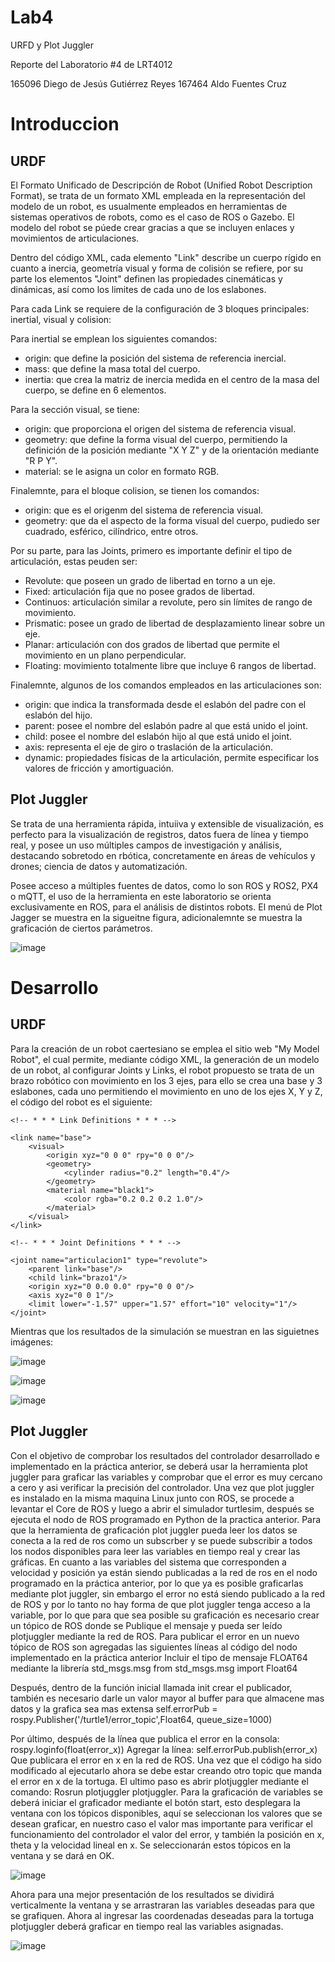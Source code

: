 # Lab4
URFD y Plot Juggler 

Reporte del Laboratorio #4 de LRT4012

165096 Diego de Jesús Gutiérrez Reyes
167464 Aldo Fuentes Cruz

# Introduccion

## URDF
El Formato Unificado de Descripción de Robot (Unified Robot Description Format), se trata de un formato XML empleada en la representación del modelo de un robot, es usualmente empleados en herramientas de sistemas operativos de robots, como es el caso de ROS o Gazebo. El modelo del robot se púede crear gracias a que se incluyen enlaces y movimientos de articulaciones.

Dentro del código XML, cada elemento "Link" describe un cuerpo rígido en cuanto a inercia, geometría visual y forma de colisión se refiere, por su parte los elementos "Joint" definen las propiedades cinemáticas y dinámicas, así como los limites de cada uno de los eslabones.

Para cada Link se requiere de la configuración de 3 bloques principales: inertial, visual y colision:

Para inertial se emplean los siguientes comandos:
- origin: que define la posición del sistema de referencia inercial.
- mass: que define la masa total del cuerpo.
- inertia: que crea la matriz de inercia medida en el centro de la masa del cuerpo, se define en 6 elementos.

Para la sección visual, se tiene:
- origin: que proporciona el origen del sistema de referencia visual.
- geometry: que define la forma visual del cuerpo, permitiendo la definición de la posición mediante "X Y Z" y de la orientación mediante "R P Y".
- material: se le asigna un color en formato RGB.

Finalemnte, para el bloque colision, se tienen los comandos:
- origin: que es el origenm del sistema de referencia visual.
- geometry: que da el aspecto de la forma visual del cuerpo, pudiedo ser cuadrado, esférico, cilíndrico, entre otros.

Por su parte, para las Joints, primero es importante definir el tipo de articulación, estas peuden ser:
- Revolute: que poseen un grado de libertad en torno a un eje.
- Fixed: articulación fija que no posee grados de libertad.
- Continuos: articulación similar a revolute, pero sin límites de rango de movimiento.
- Prismatic: posee un grado de libertad de desplazamiento linear sobre un eje.
- Planar: articulación con dos grados de libertad que permite el movimiento en un plano perpendicular.
- Floating: movimiento totalmente libre que incluye 6 rangos de libertad.

Finalemnte, algunos de los comandos empleados en las articulaciones son:
- origin: que indica la transformada desde el eslabón del padre con el eslabón del hijo.
- parent: posee el nombre del eslabón padre al que está unido el joint.
- child: posee el nombre del eslabón hijo al que está unido el joint.
- axis: representa el eje de giro o traslación de la articulación.
- dynamic: propiedades físicas de la articulación, permite especificar los valores de fricción y amortiguación.

## Plot Juggler 

Se trata de una herramienta rápida, intuiiva y extensible de visualización, es perfecto para la visualización de registros, datos fuera de línea y tiempo real, y posee un uso múltiples campos de investigación y análisis, destacando sobretodo en rbótica, concretamente en áreas de vehículos y drones; ciencia de datos y automatización.

Posee acceso a múltiples fuentes de datos, como lo son ROS y ROS2, PX4 o mQTT, el uso de la herramienta en este laboratorio se orienta exclusivamente en ROS, para el análisis de distintos robots. El menú de Plot Jagger se muestra en la sigueitne figura, adicionalemnte se muestra la graficación de ciertos parámetros.

![image](https://github.com/alfuc55/Lab4/assets/132300202/a70dcad2-824d-43c5-8585-344d4f7367ae)


# Desarrollo 
## URDF

Para la creación de un robot caertesiano se emplea el sitio web "My Model Robot", el cual permite, mediante código XML, la generación de un modelo de un robot, al configurar Joints y Links, el robot propuesto se trata de un brazo robótico con movimiento en los 3 ejes, para ello se crea una base y 3 eslabones, cada uno permitiendo el movimiento en uno de los ejes X, Y y Z, el código del robot es el siguiente:



<robot name="LAB4">

	<!-- * * * Link Definitions * * * -->

 	<link name="base">
		<visual>
		    <origin xyz="0 0 0" rpy="0 0 0"/>
			<geometry>
				<cylinder radius="0.2" length="0.4"/>
			</geometry>
			<material name="black1">
	       		<color rgba="0.2 0.2 0.2 1.0"/>
	     	</material>
		</visual>	
	</link>



<link name="brazo1">
		<visual>
		    <origin xyz="0 0.0 0.35" rpy="0 0 0"/>
			<geometry>
				<box size="0.1 0.1 0.8"/>
			</geometry>
			<material name="Cyan2">
	       		<color rgba="0 0.7 0.7 1.0"/>
	     	</material>
		</visual>	
	</link>

<link name="brazo2">
		<visual>
		    <origin xyz="0.2 0.0 0.0" rpy="0 1.57 0"/>
			<geometry>
				<box size="0.1 0.1 0.4"/>
			</geometry>
			<material name="Cyan2">
	       		<color rgba="0 0.7 0.7 1.0"/>
	     	</material>
		</visual>	
	</link>

<link name="brazo3">
		<visual>
		    <origin xyz="0.0 0 0.2" rpy="0 0 1.57"/>
			<geometry>
				<box size="0.1 0.1 0.4"/>
			</geometry>
			<material name="Cyan2">
	       		<color rgba="0 0.7 0.7 1.0"/>
	     	</material>
		</visual>	
	</link>
	
	<!-- * * * Joint Definitions * * * -->
	
	<joint name="articulacion1" type="revolute">
    	<parent link="base"/>
    	<child link="brazo1"/>
    	<origin xyz="0 0.0 0.0" rpy="0 0 0"/>
    	<axis xyz="0 0 1"/>
    	<limit lower="-1.57" upper="1.57" effort="10" velocity="1"/>
  	</joint>

<joint name="articulacion2" type="revolute">
    	<parent link="brazo1"/>
    	<child link="brazo2"/>
    	<origin xyz="0.05 0.0 0.75" rpy="55 0 0"/>
    	<axis xyz="0 0 1"/>
    	<limit lower="-1.57" upper="1.57" effort="0" velocity="1"/>
  	</joint>

<joint name="articulacion3" type="revolute">
    	<parent link="brazo2"/>
    	<child link="brazo3"/>
    	<origin xyz="0.45 0 0.05" rpy="0 0 1.57"/>
    	<axis xyz="0 1 0"/>
    	<limit lower="-1.57" upper="1.57" effort="0" velocity="1"/>
  	</joint>
	

</robot>


Mientras que los resultados de la simulación se muestran en las siguietnes imágenes:

![image](https://github.com/alfuc55/Lab4/assets/132300202/19ef9588-3b59-4844-93d9-f5d922be0d74)

![image](https://github.com/alfuc55/Lab4/assets/132300202/cb7df69d-ba34-4d3e-ae03-6390cdbfe66a)

![image](https://github.com/alfuc55/Lab4/assets/132300202/8cb05c2a-4037-46e8-8180-a97340bd53e9)




## Plot Juggler 
Con el objetivo de comprobar los resultados del controlador desarrollado e implementado en la práctica anterior, se deberá usar la herramienta plot juggler para graficar las variables y comprobar que el error es muy cercano a cero y asi verificar la precisión del controlador. 
Una vez que plot juggler es instalado en la misma maquina Linux junto con ROS, se procede a levantar el Core de ROS y luego a abrir el simulador turtlesim, después se ejecuta el nodo de ROS programado en Python de la practica anterior. Para que la herramienta de graficación plot juggler pueda leer los datos se conecta a la red de ros como un subscrber y se puede subscribir a todos los nodos disponibles para leer las variables en tiempo real y crear las gráficas.  En cuanto a las variables del sistema que corresponden a velocidad y posición ya están siendo publicadas a la red de ros en el nodo programado en la práctica anterior, por lo que ya es posible graficarlas mediante plot juggler, sin embargo el error no está siendo publicado a la red de ROS y por lo tanto no hay forma de que plot juggler tenga acceso a la variable, por lo que para que sea posible su graficación es necesario crear un tópico de ROS donde se Publique el mensaje y pueda ser leído plotjuggler mediante la red de ROS. 
Para publicar el error en un nuevo tópico de ROS son agregadas las siguientes líneas al código del nodo implementado en la práctica anterior
Incluir el tipo de mensaje FLOAT64 mediante la librería std_msgs.msg
        from std_msgs.msg import Float64	

Después, dentro de la función inicial llamada init crear el publicador, también es necesario darle un valor mayor al buffer para que almacene mas datos y la grafica sea mas extensa
        self.errorPub = rospy.Publisher('/turtle1/error_topic',Float64, queue_size=1000)

Por último, después de la línea que publica el error en la consola: 
        rospy.loginfo(float(error_x))
Agregar la línea: 
            self.errorPub.publish(error_x)
Que publicara el error en x en la red de ROS. 
Una vez que el código ha sido modificado al ejecutarlo ahora se debe estar creando otro topic que manda el error en x de la tortuga.
El ultimo paso es abrir plotjuggler mediante el comando: 
		Rosrun plotjuggler plotjuggler. 
Para la graficación de variables se deberá iniciar el graficador mediante el botón start, esto desplegara la ventana con los tópicos disponibles, aquí se seleccionan los valores que se desean graficar, en nuestro caso el valor mas importante para verificar el funcionamiento del controlador el valor del error, y también la posición en x, theta y la velocidad lineal en x. Se seleccionarán estos tópicos en la ventana y se dará en OK.

![image](https://github.com/alfuc55/Lab4/assets/110939965/5bacb779-4f5a-4812-bd40-091ca54131e1)

Ahora para una mejor presentación de los resultados se dividirá verticalmente la ventana y se arrastraran las variables deseadas para que se grafiquen. 
Ahora al ingresar las coordenadas deseadas para la tortuga plotjuggler deberá graficar en tiempo real las variables asignadas. 

![image](https://github.com/alfuc55/Lab4/assets/110939965/c1eb71a8-116f-42ab-969d-29bb5219664a)



